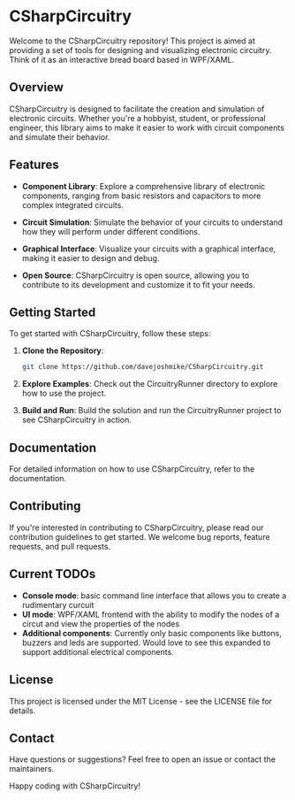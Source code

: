 # CSharpCircuitry

Welcome to the CSharpCircuitry repository! This project is aimed at providing a set of tools for designing and visualizing electronic circuitry. Think of it as an interactive bread board based in WPF/XAML.

## Overview

CSharpCircuitry is designed to facilitate the creation and simulation of electronic circuits. Whether you're a hobbyist, student, or professional engineer, this library aims to make it easier to work with circuit components and simulate their behavior.

## Features

- **Component Library**: Explore a comprehensive library of electronic components, ranging from basic resistors and capacitors to more complex integrated circuits.
  
- **Circuit Simulation**: Simulate the behavior of your circuits to understand how they will perform under different conditions.
  
- **Graphical Interface**: Visualize your circuits with a graphical interface, making it easier to design and debug.
  
- **Open Source**: CSharpCircuitry is open source, allowing you to contribute to its development and customize it to fit your needs.

## Getting Started

To get started with CSharpCircuitry, follow these steps:

1. **Clone the Repository**: 
   ```bash
   git clone https://github.com/davejoshmike/CSharpCircuitry.git
1. **Explore Examples**: Check out the CircuitryRunner directory to explore how to use the project.

1. **Build and Run**: Build the solution and run the CircuitryRunner project to see CSharpCircuitry in action.

## Documentation
For detailed information on how to use CSharpCircuitry, refer to the documentation.

## Contributing
If you're interested in contributing to CSharpCircuitry, please read our contribution guidelines to get started. We welcome bug reports, feature requests, and pull requests.

## Current TODOs
* **Console mode**: basic command line interface that allows you to create a rudimentary curcuit
* **UI mode**: WPF/XAML frontend with the ability to modify the nodes of a circut and view the properties of the nodes
* **Additional components**: Currently only basic components like buttons, buzzers and leds are supported. Would love to see this expanded to support additional electrical components.

## License
This project is licensed under the MIT License - see the LICENSE file for details.

## Contact
Have questions or suggestions? Feel free to open an issue or contact the maintainers.

Happy coding with CSharpCircuitry!
